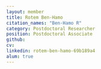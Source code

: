 ```yaml
---
layout: member
title: Rotem Ben-Hamo
citation_names: "Ben-Hamo R"
category: Postdoctoral Researcher
position: Postdoctoral Associate
github: 
cv:
linkedin: rotem-ben-hamo-69b189a4
alum: true
---
```


